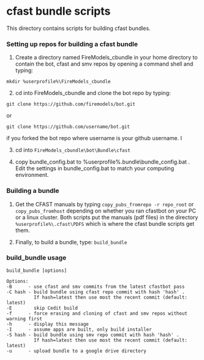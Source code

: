 #  cfast bundle scripts

This directory contains scripts for building cfast bundles.

### Setting up repos for building a cfast bundle
1. Create a directory named FireModels_cbundle in your home directory to contain the bot, cfast and smv repos by opening a command shell and typing: 

```
mkdir %userprofile%\FireModels_cbundle
```

2. cd into FireModels_cbundle and clone the bot repo by typing: 

```
git clone https://github.com/firemodels/bot.git 
```
or 
```
git clone https://github.com/username/bot.git 
```
if you forked the bot repo where username is your github username. I

3. cd into `FireModels_cbundle\bot\Bundle\cfast`

4. copy bundle_config.bat to %userprofile%\.bundle\bundle_config.bat .  Edit the settings in bundle_config.bat to match your computing environment.

### Building a bundle
1. Get the CFAST manuals by typing `copy_pubs_fromrepo -r repo_root` or `copy_pubs_fromhost` depending on whether you ran cfastbot 
on your PC or a linux cluster. Both scripts put the manuals (pdf files) in the directory `%userprofile%\.cfast\PDFS`
which is where the cfast bundle scripts get them.

3. Finally, to build a bundle, type: `build_bundle`

### build_bundle usage
```
build_bundle [options]

Options:
-B      - use cfast and smv commits from the latest cfastbot pass
-C hash - build bundle using cfast repo commit with hash 'hash' .
          If hash=latest then use most the recent commit (default: latest)
-E        skip Cedit build
-f      - force erasing and cloning of cfast and smv repos without warning first
-h      - display this message
-I      - assume apps are built, only build installer
-S hash - build bundle using smv repo commit with hash 'hash' .
          If hash=latest then use most the recent commit (default: latest)
-u      - upload bundle to a google drive directory
```
